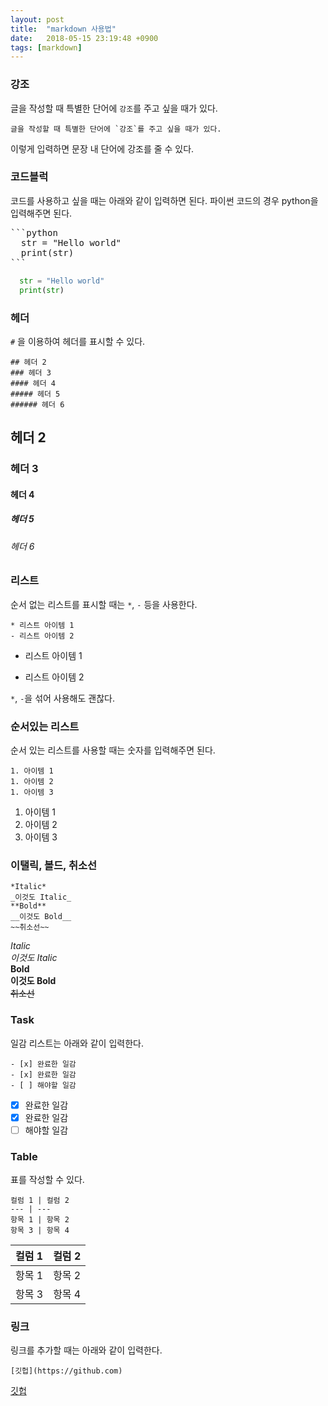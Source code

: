 ```yaml
---
layout: post
title:  "markdown 사용법"
date:   2018-05-15 23:19:48 +0900
tags: [markdown]
---
```

### 강조
글을 작성할 때 특별한 단어에 `강조`를 주고 싶을 때가 있다. 
```
글을 작성할 때 특별한 단어에 `강조`를 주고 싶을 때가 있다.
```

이렇게 입력하면 문장 내 단어에 강조를 줄 수 있다.

### 코드블럭
코드를 사용하고 싶을 때는 아래와 같이 입력하면 된다.
파이썬 코드의 경우 python을 입력해주면 된다.
<pre>
```python
  str = "Hello world"
  print(str)
```
</pre>
```python
  str = "Hello world"
  print(str)
```

### 헤더
`#` 을 이용하여 헤더를 표시할 수 있다.
```
## 헤더 2
### 헤더 3
#### 헤더 4
##### 헤더 5
###### 헤더 6
```

## 헤더 2
### 헤더 3
#### 헤더 4
##### 헤더 5
###### 헤더 6

### 리스트
순서 없는 리스트를 표시할 때는 `*`, `-` 등을 사용한다.

```
* 리스트 아이템 1
- 리스트 아이템 2
```
* 리스트 아이템 1
- 리스트 아이템 2

`*`, `-`을 섞어 사용해도 괜찮다.

### 순서있는 리스트
순서 있는 리스트를 사용할 때는 숫자를 입력해주면 된다.
```
1. 아이템 1
1. 아이템 2
1. 아이템 3
```
1. 아이템 1
1. 아이템 2
1. 아이템 3

### 이탤릭, 볼드, 취소선
```
*Italic*
_이것도 Italic_
**Bold**
__이것도 Bold__
~~취소선~~
```
*Italic*<br/>
_이것도 Italic_<br/>
**Bold**<br/>
__이것도 Bold__<br/>
~~취소선~~<br/>

### Task
일감 리스트는 아래와 같이 입력한다.

```
- [x] 완료한 일감
- [x] 완료한 일감
- [ ] 해야할 일감
```
- [x] 완료한 일감
- [x] 완료한 일감
- [ ] 해야할 일감

### Table
표를 작성할 수 있다.
```
컬럼 1 | 컬럼 2
--- | ---
항목 1 | 항목 2
항목 3 | 항목 4
```

컬럼 1 | 컬럼 2
--- | ---
항목 1 | 항목 2
항목 3 | 항목 4

### 링크
링크를 추가할 때는 아래와 같이 입력한다.
```
[깃헙](https://github.com)
```

[깃헙](https://github.com)
